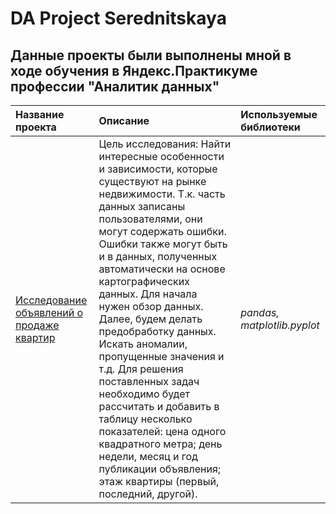 # DA Project Serednitskaya

## Данные проекты были выполнены мной в ходе обучения в Яндекс.Практикуме профессии "Аналитик данных"

| Название проекта | Описание | Используемые библиотеки | 
| :---------------------- | :---------------------- | :---------------------- |
| [Исследование объявлений о продаже квартир]() | Цель исследования: Найти интересные особенности и зависимости, которые существуют на рынке недвижимости. Т.к. часть данных записаны пользователями, они могут содержать ошибки. Ошибки также могут быть и в данных, полученных автоматически на основе картографических данных. Для начала нужен обзор данных. Далее, будем делать предобработку данных. Искать аномалии, пропущенные значения и т.д. Для решения поставленных задач необходимо будет рассчитать и добавить в таблицу несколько показателей: цена одного квадратного метра; день недели, месяц и год публикации объявления; этаж квартиры (первый, последний, другой).| *pandas, matplotlib.pyplot* |
